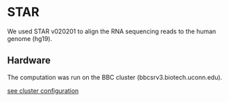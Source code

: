 # STAR
We used STAR v020201 to align the RNA sequencing reads to the human genome (hg19). 

## Hardware
The computation was run on the BBC cluster (bbcsrv3.biotech.uconn.edu).

[see cluster configuration](http://bioinformatics.uconn.edu/hardware)
